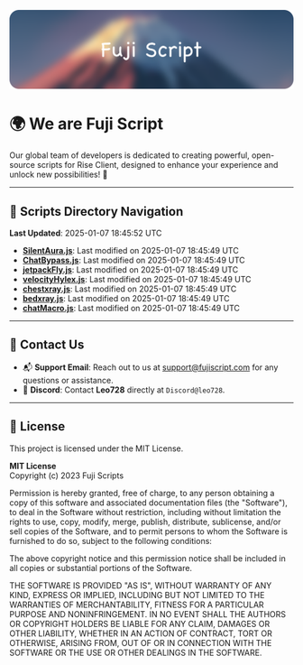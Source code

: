 ![Banner](.github/b.webp)

# 🌍 **We are Fuji Script**

Our global team of developers is dedicated to creating powerful, open-source scripts for Rise Client, designed to enhance your experience and unlock new possibilities! 🌟

---
<!-- SCRIPTS_NAVIGATION_START -->
## 📂 **Scripts Directory Navigation**

**Last Updated**: 2025-01-07 18:45:52 UTC

- **[SilentAura.js](scripts/SilentAura.js)**: Last modified on 2025-01-07 18:45:49 UTC
- **[ChatBypass.js](scripts/ChatBypass.js)**: Last modified on 2025-01-07 18:45:49 UTC
- **[jetpackFly.js](scripts/jetpackFly.js)**: Last modified on 2025-01-07 18:45:49 UTC
- **[velocityHylex.js](scripts/velocityHylex.js)**: Last modified on 2025-01-07 18:45:49 UTC
- **[chestxray.js](scripts/chestxray.js)**: Last modified on 2025-01-07 18:45:49 UTC
- **[bedxray.js](scripts/bedxray.js)**: Last modified on 2025-01-07 18:45:49 UTC
- **[chatMacro.js](scripts/chatMacro.js)**: Last modified on 2025-01-07 18:45:49 UTC

<!-- SCRIPTS_NAVIGATION_END -->

---

## 💬 **Contact Us**  
- 📬 **Support Email**: Reach out to us at [support@fujiscript.com](mailto:support@fujiscript.com) for any questions or assistance.  
- 💬 **Discord**: Contact **Leo728** directly at `Discord@leo728`.

---

## 📜 **License**

This project is licensed under the MIT License.  

**MIT License**  
Copyright (c) 2023 Fuji Scripts  

Permission is hereby granted, free of charge, to any person obtaining a copy of this software and associated documentation files (the "Software"), to deal in the Software without restriction, including without limitation the rights to use, copy, modify, merge, publish, distribute, sublicense, and/or sell copies of the Software, and to permit persons to whom the Software is furnished to do so, subject to the following conditions:  

The above copyright notice and this permission notice shall be included in all copies or substantial portions of the Software.  

THE SOFTWARE IS PROVIDED "AS IS", WITHOUT WARRANTY OF ANY KIND, EXPRESS OR IMPLIED, INCLUDING BUT NOT LIMITED TO THE WARRANTIES OF MERCHANTABILITY, FITNESS FOR A PARTICULAR PURPOSE AND NONINFRINGEMENT. IN NO EVENT SHALL THE AUTHORS OR COPYRIGHT HOLDERS BE LIABLE FOR ANY CLAIM, DAMAGES OR OTHER LIABILITY, WHETHER IN AN ACTION OF CONTRACT, TORT OR OTHERWISE, ARISING FROM, OUT OF OR IN CONNECTION WITH THE SOFTWARE OR THE USE OR OTHER DEALINGS IN THE SOFTWARE.  
